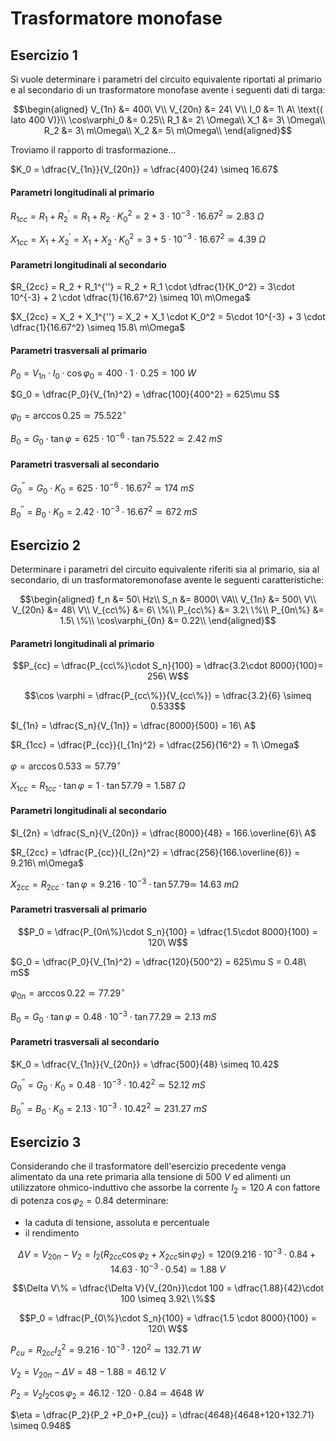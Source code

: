 # Trasformatore monofase  

## Esercizio 1  

Si vuole determinare i parametri del circuito equivalente riportati al primario e al secondario di un trasformatore monofase avente i seguenti dati di targa:

```math
\begin{aligned}
    V_{1n} &= 400\ V\\
    V_{20n} &= 24\ V\\
    I_0 &= 1\ A\ \text{( lato 400 V)}\\
    \cos\varphi_0 &= 0.25\\
    R_1 &= 2\ \Omega\\
    X_1 &= 3\ \Omega\\
    R_2 &= 3\ m\Omega\\
    X_2 &= 5\ m\Omega\\
\end{aligned}
```

Troviamo il rapporto di trasformazione...  

$K_0 = \dfrac{V_{1n}}{V_{20n}} = \dfrac{400}{24} \simeq 16.67$  


#### Parametri longitudinali al primario  

$R_{1cc} = R_1 + R_2^\prime = R_1 + R_2 \cdot K_0^2 = 2 + 3\cdot 10^{-3} \cdot 16.67^2 \simeq 2.83\ \Omega$  

$X_{1cc} = X_1 + X_2^\prime = X_1 + X_2 \cdot K_0^2 = 3 + 5\cdot 10^{-3} \cdot 16.67^2 \simeq 4.39\ \Omega$  

#### Parametri longitudinali al secondario

$R_{2cc} = R_2 + R_1^{''} = R_2 + R_1 \cdot \dfrac{1}{K_0^2} = 3\cdot 10^{-3} + 2 \cdot \dfrac{1}{16.67^2} \simeq 10\ m\Omega$  

$X_{2cc} = X_2 + X_1^{''} = X_2 + X_1 \cdot K_0^2 = 5\cdot 10^{-3} + 3 \cdot \dfrac{1}{16.67^2} \simeq 15.8\ m\Omega$  

#### Parametri trasversali al primario  

$P_0 = V_{1n}\cdot I_0\cdot\cos\varphi_0 = 400\cdot 1 \cdot 0.25 = 100\ W$  

$G_0 = \dfrac{P_0}{V_{1n}^2} = \dfrac{100}{400^2} = 625\mu S$  

$\varphi_0 = \arccos 0.25 \simeq 75.522^\circ$  

$B_0 = G_0 \cdot \tan \varphi = 625\cdot10^{-6}\cdot\tan 75.522 \simeq 2.42\ mS$  

#### Parametri trasversali al secondario  

$G_0^{''} = G_0 \cdot K_0 = 625\cdot 10^{-6}\cdot 16.67^2 \simeq 174\ mS$  

$B_0^{''} = B_0 \cdot K_0 = 2.42\cdot 10^{-3} \cdot 16.67^2 \simeq 672\ mS$  

## Esercizio 2  

Determinare i parametri del circuito equivalente riferiti sia al primario, sia al secondario, di un trasformatoremonofase avente le seguenti caratteristiche:

```math
\begin{aligned}
    f_n &= 50\ Hz\\
    S_n &= 8000\ VA\\
    V_{1n} &= 500\ V\\
    V_{20n} &= 48\ V\\
    V_{cc\%} &= 6\ \%\\
    P_{cc\%} &= 3.2\ \%\\
    P_{0n\%} &= 1.5\ \%\\
    \cos\varphi_{0n} &= 0.22\\
\end{aligned}
```

#### Parametri longitudinali al primario  

```math
P_{cc} = \dfrac{P_{cc\%}\cdot S_n}{100} = \dfrac{3.2\cdot 8000}{100}= 256\ W
```

```math
\cos \varphi = \dfrac{P_{cc\%}}{V_{cc\%}} = \dfrac{3.2}{6} \simeq 0.533
```

$I_{1n} = \dfrac{S_n}{V_{1n}} = \dfrac{8000}{500} = 16\ A$  

$R_{1cc} = \dfrac{P_{cc}}{I_{1n}^2} = \dfrac{256}{16^2} = 1\ \Omega$  

$\varphi = \arccos 0.533 \simeq 57.79^\circ$  

$X_{1cc} = R_{1cc}\cdot\tan\varphi = 1 \cdot \tan 57.79 = 1.587\ \Omega$  

#### Parametri longitudinali al secondario  

$I_{2n} = \dfrac{S_n}{V_{20n}} = \dfrac{8000}{48} = 166.\overline{6}\ A$  

$R_{2cc} = \dfrac{P_{cc}}{I_{2n}^2} = \dfrac{256}{166.\overline{6}} = 9.216\ m\Omega$  

$X_{2cc} = R_{2cc}\cdot\tan\varphi = 9.216\cdot 10^{-3} \cdot \tan 57.79 \simeq\ 14.63\ m\Omega$  

#### Parametri trasversali al primario  

```math
P_0 = \dfrac{P_{0n\%}\cdot S_n}{100} = \dfrac{1.5\cdot 8000}{100} = 120\ W
```

$G_0 = \dfrac{P_0}{V_{1n}^2} = \dfrac{120}{500^2} = 625\mu S = 0.48\ mS$  

$\varphi_{0n} = \arccos 0.22 \simeq 77.29^\circ$  

$B_0 = G_0 \cdot \tan \varphi = 0.48\cdot10^{-3}\cdot\tan 77.29 \simeq 2.13\ mS$  

#### Parametri trasversali al secondario  

$K_0 = \dfrac{V_{1n}}{V_{20n}} = \dfrac{500}{48} \simeq 10.42$  

$G_0^{''} = G_0 \cdot K_0 = 0.48\cdot 10^{-3}\cdot 10.42^2 \simeq 52.12\ mS$  

$B_0^{''} = B_0 \cdot K_0 = 2.13\cdot 10^{-3} \cdot 10.42^2 \simeq 231.27\ mS$  


## Esercizio 3  

Considerando che il trasformatore dell'esercizio precedente venga alimentato da una rete primaria alla tensione di $500\ V$ ed alimenti un utilizzatore ohmico-induttivo che assorbe la corrente $I_2 = 120\ A$ con fattore di potenza $\cos\varphi_2 = 0.84$ determinare:
* la caduta di tensione, assoluta e percentuale
* il rendimento

```math
\Delta V = V_{20n} - V_2 = I_2\bigg(R_{2cc}\cos\varphi_2+X_{2cc}\sin\varphi_2\bigg) = 120\bigg(9.216\cdot 10^{-3}\cdot 0.84+14.63\cdot 10^{-3}\cdot 0.54\bigg) \simeq 1.88\ V
```

```math
\Delta V\% = \dfrac{\Delta V}{V_{20n}}\cdot 100 = \dfrac{1.88}{42}\cdot 100 \simeq 3.92\ \%
```

```math
P_0 = \dfrac{P_{0\%}\cdot S_n}{100} = \dfrac{1.5 \cdot 8000}{100} = 120\ W
```

$P_{cu} = R_{2cc}I_2^2 = 9.216\cdot 10^{-3} \cdot 120^2 \simeq 132.71\ W$  

$V_2 = V_{20n} - \Delta V = 48 - 1.88 = 46.12\ V$  

$P_2 = V_2I_2\cos\varphi_2 = 46.12\cdot 120\cdot 0.84 \simeq 4648\ W$  

$\eta = \dfrac{P_2}{P_2 +P_0+P_{cu}} = \dfrac{4648}{4648+120+132.71} \simeq 0.948$  

